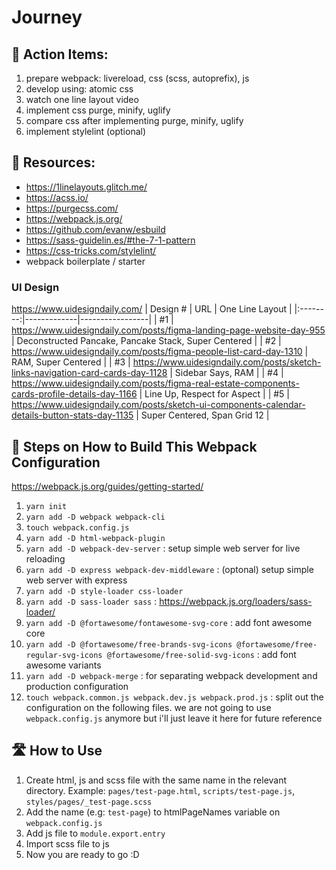 # Journey

## 🎯 Action Items:
1. prepare webpack: livereload, css (scss, autoprefix), js
1. develop using: atomic css
1. watch one line layout video
1. implement css purge, minify, uglify
1. compare css after implementing purge, minify, uglify
1. implement stylelint (optional)


## 🧩 Resources:
- https://1linelayouts.glitch.me/
- https://acss.io/
- https://purgecss.com/
- https://webpack.js.org/
- https://github.com/evanw/esbuild
- https://sass-guidelin.es/#the-7-1-pattern
- https://css-tricks.com/stylelint/
- webpack boilerplate / starter


### UI Design
https://www.uidesigndaily.com/
| Design # | URL         | One Line Layout |
|:--------:|-------------|-----------------|
| #1       | https://www.uidesigndaily.com/posts/figma-landing-page-website-day-955 | Deconstructed Pancake, Pancake Stack, Super Centered |
| #2       | https://www.uidesigndaily.com/posts/figma-people-list-card-day-1310 | RAM, Super Centered |
| #3       | https://www.uidesigndaily.com/posts/sketch-links-navigation-card-cards-day-1128 | Sidebar Says, RAM |
| #4       | https://www.uidesigndaily.com/posts/figma-real-estate-components-cards-profile-details-day-1166 | Line Up, Respect for Aspect |
| #5       | https://www.uidesigndaily.com/posts/sketch-ui-components-calendar-details-button-stats-day-1135 | Super Centered, Span Grid 12 |


## 🔧 Steps on How to Build This Webpack Configuration
https://webpack.js.org/guides/getting-started/
1. `yarn init`
1. `yarn add -D webpack webpack-cli`
1. `touch webpack.config.js`
1. `yarn add -D html-webpack-plugin`
1. `yarn add -D webpack-dev-server` : setup simple web server for live reloading
1. `yarn add -D express webpack-dev-middleware` : (optonal) setup simple web server with express
1. `yarn add -D style-loader css-loader`
1. `yarn add -D sass-loader sass` : https://webpack.js.org/loaders/sass-loader/
1. `yarn add -D @fortawesome/fontawesome-svg-core` : add font awesome core
1. `yarn add -D @fortawesome/free-brands-svg-icons @fortawesome/free-regular-svg-icons @fortawesome/free-solid-svg-icons` : add font awesome variants
1. `yarn add -D webpack-merge` : for separating webpack development and production configuration
1. `touch webpack.common.js webpack.dev.js webpack.prod.js` : split out the configuration on the following files. we are not going to use `webpack.config.js` anymore but i'll just leave it here for future reference


## 🛣 How to Use
1. Create html, js and scss file with the same name in the relevant directory. Example: `pages/test-page.html`, `scripts/test-page.js`, `styles/pages/_test-page.scss`
2. Add the name (e.g: `test-page`) to htmlPageNames variable on `webpack.config.js`
3. Add js file to `module.export.entry`
4. Import scss file to js
5. Now you are ready to go :D
